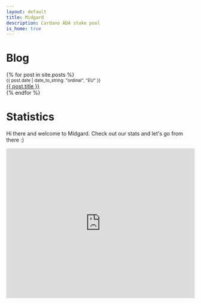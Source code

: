 ```yaml
---
layout: default
title: Midgard
description: Cardano ADA stake pool
is_home: true
---
```


# Blog
<section>
  {% for post in site.posts %}
    <div>
      <small>{{ post.date | date_to_string: "ordinal", "EU" }}</small><br/>
	  <a href="{{ post.url }}">{{ post.title }}</a><br/>
    </div>
  {% endfor %}
</section>

# Statistics

Hi there and welcome to Midgard. Check out our stats and let's go from there :)

<section>
	<iframe width="100%" height="400" frameborder="0" src="https://js.adapools.org/widget.html?pool=edbf17f6796a0434a8269f000cf2cba87452abf39c9967c8a318f456"><a href="https://adapools.org/pool/edbf17f6796a0434a8269f000cf2cba87452abf39c9967c8a318f456">Detail</a></iframe>
</section>
